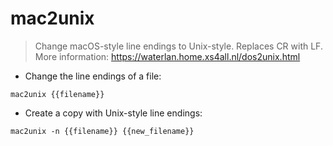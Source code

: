 # mac2unix

> Change macOS-style line endings to Unix-style.
> Replaces CR with LF.
> More information: <https://waterlan.home.xs4all.nl/dos2unix.html>

- Change the line endings of a file:

`mac2unix {{filename}}`

- Create a copy with Unix-style line endings:

`mac2unix -n {{filename}} {{new_filename}}`
